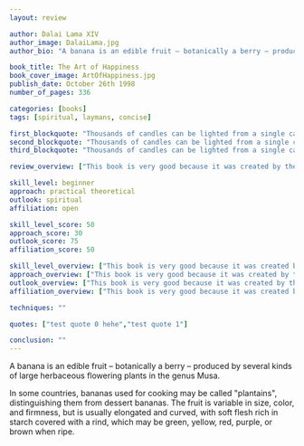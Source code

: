 ```yaml
---
layout: review

author: Dalai Lama XIV
author_image: DalaiLama.jpg
author_bio: "A banana is an edible fruit – botanically a berry – produced by several kinds of large herbaceous flowering plants in the genus Musa."

book_title: The Art of Happiness
book_cover_image: ArtOfHappiness.jpg
publish_date: October 26th 1998
number_of_pages: 336

categories: [books]
tags: [spiritual, laymans, concise]

first_blockquote: "Thousands of candles can be lighted from a single candle, and the life of the candle will not be shortened. Happiness never decreases by being shared."
second_blockquote: "Thousands of candles can be lighted from a single candle, and the life of the candle will not be shortened. Happiness never decreases by being shared."
third_blockquote: "Thousands of candles can be lighted from a single candle, and the life of the candle will not be shortened. Happiness never decreases by being shared."

review_overview: ["This book is very good because it was created by the dalai lama and no one is better and its a bestseller many times over with platinum records","aThis book is very good because it was created by the dalai lama and no one is better and its a bestseller many times over with platinum records","aThis book is very good because it was created by the dalai lama and no one is better and its a bestseller many times over with platinum records","aThis book is very good because it was created by the dalai lama and no one is better and its a bestseller many times over with platinum records","aThis book is very good because it was created by the dalai lama and no one is better and its a bestseller many times over with platinum records","aThis book is very good because it was created by the dalai lama and no one is better and its a bestseller many times over with platinum records","aThis book is very good because it was created by the dalai lama and no one is better and its a bestseller many times over with platinum records"]

skill_level: beginner
approach: practical theoretical
outlook: spiritual
affiliation: open

skill_level_score: 50
approach_score: 30
outlook_score: 75
affiliation_score: 50

skill_level_overview: ["This book is very good because it was created by the dalai lama and no one is better and its a bestseller many times over with platinum records","This book is very good because it was created by the dalai lama and no one is better and its a bestseller many times over with platinum records"]
approach_overview: ["This book is very good because it was created by the dalai lama and no one is better and its a bestseller many times over with platinum records","This book is very good because it was created by the dalai lama and no one is better and its a bestseller many times over with platinum records"]
outlook_overview: ["This book is very good because it was created by the dalai lama and no one is better and its a bestseller many times over with platinum records","This book is very good because it was created by the dalai lama and no one is better and its a bestseller many times over with platinum records"]
affiliation_overview: ["This book is very good because it was created by the dalai lama and no one is better and its a bestseller many times over with platinum records","This book is very good because it was created by the dalai lama and no one is better and its a bestseller many times over with platinum records"]

techniques: ""

quotes: ["test quote 0 hehe","test quote 1"]

conclusion: ""
---
```

A banana is an edible fruit – botanically a berry – produced by several kinds
of large herbaceous flowering plants in the genus Musa.

In some countries, bananas used for cooking may be called "plantains",
distinguishing them from dessert bananas. The fruit is variable in size, color,
and firmness, but is usually elongated and curved, with soft flesh rich in
starch covered with a rind, which may be green, yellow, red, purple, or brown
when ripe.